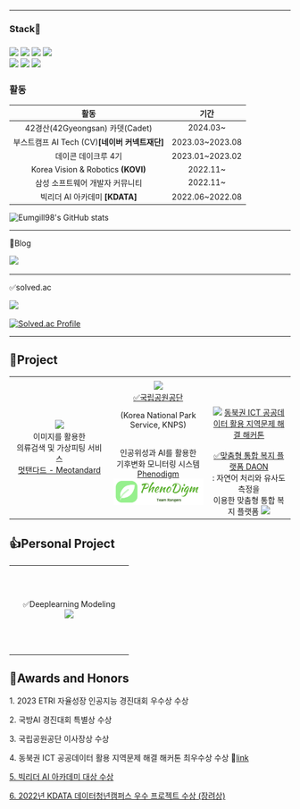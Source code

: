 
<hr>
<h3>Stack🚩<h3>

<div>
  <p>
    <img src="https://img.shields.io/badge/Python-blue?style=flat-square&logo=Python&logoColor=white"/></a>
    <img src="https://img.shields.io/badge/JS-yellow?style=flat-square&logo=JavaScript&logoColor=white"/></a>
    <img src="https://img.shields.io/badge/Django-black?style=flat-square&logo=Django&logoColor=white"/></a>
    <img src="https://img.shields.io/badge/Node.js-339933?style=flat-square&logo=Node.js&logoColor=white"/></a>
    <br>
    <img src="https://img.shields.io/badge/TensorFlow-FF6F00?style=flat-square&logo=TensorFlow&logoColor=white"/></a>
    <img src="https://img.shields.io/badge/Keras-D00000?style=flat-square&logo=Keras&logoColor=white"/></a>
    <img src="https://img.shields.io/badge/PyTorch-EE4C2C?style=flat-square&logo=PyTorch&logoColor=white"/></a>
   </p>
 </div>

### 활동

|활동|기간|
|:--:|:--:|
|42경산(42Gyeongsan) 카뎃(Cadet)|2024.03~|
|부스트캠프 AI Tech (CV)**[네이버 커넥트재단]**|2023.03~2023.08|
|데이콘 데이크루 4기|2023.01~2023.02|
|Korea Vision & Robotics **(KOVI)**|2022.11~|
|삼성 소프트웨어 개발자 커뮤니티|2022.11~|
|빅리더 AI 아카데미 **[KDATA]**|2022.06~2022.08|


![Eumgill98's GitHub stats](https://github-readme-stats.vercel.app/api?username=Eumgill98&show_icons=true&theme=highcontrast)
<hr>
<p>🎈Blog</p>
<a href="https://eumgill98.tistory.com/"><img src="https://img.shields.io/badge/Tistory-black?style=flat-square&logo=Tistory&logoColor=white"></a>
<hr>
<p> ✅solved.ac</p>
<a href="https://solved.ac/profile/wjdghcks6735"><img src="https://img.shields.io/badge/Python-black?style=flat-square&logo=Python&logoColor=#3776AB"></a>

[![Solved.ac Profile](http://mazassumnida.wtf/api/generate_badge?boj=wjdghcks6735)](https://solved.ac/wjdghcks6735)

<hr>
<h2>🚩Project</h2>

<table>
  <tr height="160px">
    <td align="center" width="400px">
      <a href='https://github.com/Eumgill98/Meotandard'><img src='https://github.com/Eumgill98/Meotandard/raw/main/resource/logo.png'></a>
      <br>
      <a>이미지를 활용한<br/> 의류검색 및 가상피팅 서비스<br/><a href='https://github.com/Eumgill98/Meotandard'> 멋탠다드 - Meotandard</a></a>
    </td>
    <td align="center" width="400px">
      <img src='https://www.knps.or.kr/portal/images/main2017/h_logo.png'>
      <br>
      <a href='https://www.knps.or.kr/portal/main.do'>✅국립공원공단</a>
      <p>(Korea National Park Service, KNPS)<p>
      <br>
      <a>인공위성과 AI를 활용한<br/> 기후변화 모니터링 시스템<br/><a href='https://github.com/Eumgill98/knps_phenology-1'> Phenodigm</a></a>
      <a href='https://github.com/Eumgill98/knps_phenology-1'><img src='https://github.com/Eumgill98/knps_phenology-1/blob/main/logo/phenodigm_logo.png?raw=true'></a>
    </td>
    <td align="center" width="400px">
      <br/><br/><br/>
      <a href='https://www.kbmaeil.com/news/articleView.html?idxno=940194'><img src='https://lms.ictcog.or.kr/images/ogimage.jpg'></a>
      <a href='https://www.kbmaeil.com/news/articleView.html?idxno=940194'>동북권 ICT 공공데이터 활용 지역문제 해결 해커톤<a><br/><br/>
      <a href='https://github.com/Eumgill98/DAON'>✅맞춤형 통합 복지 플랫폼 DAON</a>
      <a><br/>: 자연어 처리와 유사도 측정을<br/> 이용한 맞춤형 통합 복지 플랫폼</a>
      <a href='https://github.com/Eumgill98/DAON'><img src ='https://raw.githubusercontent.com/Eumgill98/ict_project/main/daon/daon/static/map/daon.png'><a>
    </td>
  </tr>
</table>

<h2>👍Personal Project</h2>
<table>
  <tr height="160px">
    <td align="center" width="200px">
      ✅Deeplearning Modeling  <br/> 
      <a href="https://github.com/EumgillAI" target="_blank"><img src="https://img.shields.io/badge/GiHub-181717?style=flat-square&logo=GitHub&logoColor=white"/></a>
    </td> 
  </tr>
</table>
  
<h2>🤝Awards and Honors</h2>
<p>1. 2023 ETRI 자율성장 인공지능 경진대회 우수상 수상</p>
<p>2. 국방AI 경진대회 특별상 수상</p>
<p>3. 국립공원공단 이사장상 수상</p>
<p>4. 동북권 ICT 공공데이터 활용 지역문제 해결 해커톤 최우수상 수상 🔗<a = href = 'https://www.kbmaeil.com/news/articleView.html?idxno=940194'>link</p>
<p>5. 빅리더 AI 아카데미 대상 수상</p>
<p>6. 2022년 KDATA 데이터청년캠퍼스 우수 프로젝트 수상 (장려상)</p>

